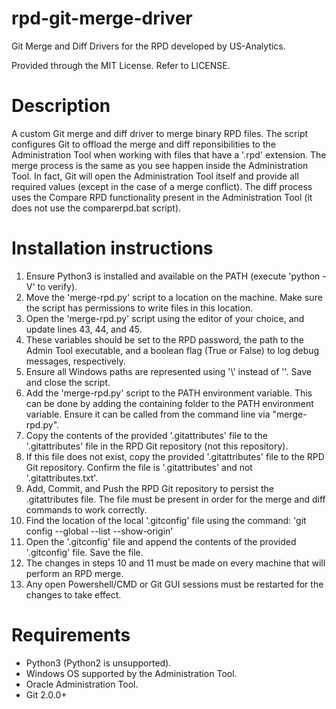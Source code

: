 # rpd-git-merge-driver
Git Merge and Diff Drivers for the RPD developed by US-Analytics.

Provided through the MIT License. Refer to LICENSE.

# Description

A custom Git merge and diff driver to merge binary RPD files. The script configures Git to offload the merge and diff reponsibilities to the Administration Tool when working with files that have a '.rpd' extension. The merge process is the same as you see happen inside the Administration Tool. In fact, Git will open the Administration Tool itself and provide all required values (except in the case of a merge conflict). The diff process uses the Compare RPD functionality present in the Administration Tool (it does not use the comparerpd.bat script).

# Installation instructions

1. Ensure Python3 is installed and available on the PATH (execute 'python -V' to verify).
2. Move the 'merge-rpd.py' script to a location on the machine. Make sure the script has permissions to write files in this location.
3. Open the 'merge-rpd.py' script using the editor of your choice, and update lines 43, 44, and 45.
4. These variables should be set to the RPD password, the path to the Admin Tool executable, and a boolean flag (True or False) to log debug messages, respectively.
5. Ensure all Windows paths are represented using '\\' instead of '\'. Save and close the script.
6. Add the 'merge-rpd.py' script to the PATH environment variable. This can be done by adding the containing folder to the PATH environment variable. Ensure it can be called from the command line via "merge-rpd.py". 
7. Copy the contents of the provided '.gitattributes' file to the '.gitattributes' file in the RPD Git repository (not this repository).
8. If this file does not exist, copy the provided '.gitattributes' file to the RPD Git repository. Confirm the file is '.gitattributes' and not '.gitattributes.txt'.
9. Add, Commit, and Push the RPD Git repository to persist the .gitattributes file. The file must be present in order for the merge and diff commands to work correctly.
10. Find the location of the local '.gitconfig' file using the command: 'git config --global --list --show-origin'
11. Open the '.gitconfig' file and append the contents of the provided '.gitconfig' file. Save the file.
12. The changes in steps 10 and 11 must be made on every machine that will perform an RPD merge.
13. Any open Powershell/CMD or Git GUI sessions must be restarted for the changes to take effect.


# Requirements

* Python3 (Python2 is unsupported).
* Windows OS supported by the Administration Tool.
* Oracle Administration Tool.
* Git 2.0.0+
